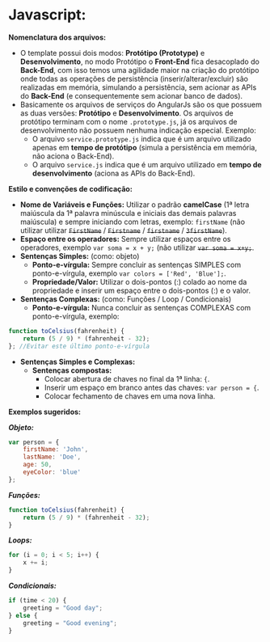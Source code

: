 # Javascript:

**Nomenclatura dos arquivos:**
  - O template possui dois modos: **Protótipo (Prototype)** e **Desenvolvimento**, no modo Protótipo o **Front-End** fica desacoplado do **Back-End**, com isso temos uma agilidade maior na criação do protótipo onde todas as operações de persistência (inserir/alterar/excluir) são realizadas em memória, simulando a persistência, sem acionar as APIs do **Back-End** (e consequentemente sem acionar banco de dados).
   - Basicamente os arquivos de serviços do AngularJs são os que possuem as duas versões: **Protótipo** e **Desenvolvimento**. Os arquivos de protótipo terminam com o nome `.prototype.js`, já os arquivos de desenvolvimento não possuem nenhuma indicação especial. Exemplo: 
      - O arquivo `service.prototype.js` indica que é um arquivo utilizado apenas em **tempo de protótipo** (simula a persistência em memória, não aciona o Back-End).
      - O arquivo `service.js` indica que é um arquivo utilizado em **tempo de desenvolvimento** (aciona as APIs do Back-End).

**Estilo e convenções de codificação:**
  - **Nome de Variáveis e Funções:** Utilizar o padrão **camelCase** (1ª letra maiúscula da 1ª palavra minúscula e iniciais das demais palavras maiúscula) e sempre iniciando com letras, exemplo: `firstName`   (não utilizar utilizar ~~`FirstName`~~ / ~~`Firstname`~~ / ~~`firstname`~~ / ~~`3firstName`~~).
  - **Espaço entre os operadores:** Sempre utilizar espaços entre os operadores, exemplo `var soma = x + y;`  (não utilizar ~~`var soma = x+y;`~~.
  - **Sentenças Simples:** (como: objeto)
    - **Ponto-e-vírgula:** Sempre concluir as sentenças SIMPLES com ponto-e-vírgula, exemplo `var colors = ['Red', 'Blue'];`.
    - **Propriedade/Valor:** Utilizar o dois-pontos (:) colado ao nome da propriedade e inserir um espaço entre o dois-pontos (:) e o valor.
  - **Sentenças Complexas:**  (como: Funções / Loop / Condicionais)
    - **Ponto-e-vírgula:** Nunca concluir as sentenças COMPLEXAS com ponto-e-vírgula, exemplo:

```javascript
function toCelsius(fahrenheit) {
    return (5 / 9) * (fahrenheit - 32);
}; //Evitar este último ponto-e-vírgula
```
  - **Sentenças Simples e Complexas:**
    - **Sentenças compostas:**
      - Colocar abertura de chaves no final da 1ª linha: `{`.
      - Inserir um espaço em branco antes das chaves: `var person = {`.
      - Colocar fechamento de chaves em uma nova linha.

**Exemplos sugeridos:**

_**Objeto:**_
```javascript
var person = {
    firstName: 'John',
    lastName: 'Doe',
    age: 50,
    eyeColor: 'blue'
};
```

_**Funções:**_
```javascript
function toCelsius(fahrenheit) {
    return (5 / 9) * (fahrenheit - 32);
}
```
_**Loops:**_
```javascript
for (i = 0; i < 5; i++) {
    x += i;
}
```
_**Condicionais:**_
```javascript
if (time < 20) {
    greeting = "Good day";
} else {
    greeting = "Good evening";
}
```